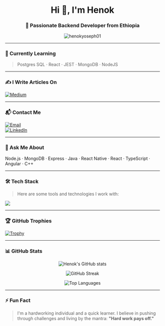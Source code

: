 <h1 align="center">Hi 👋, I'm Henok</h1>
<h3 align="center">🚀 Passionate Backend Developer from Ethiopia</h3>

<p align="center">
  <img src="https://komarev.com/ghpvc/?username=henokyoseph01&label=Profile%20Views&color=0e75b6&style=flat" alt="henokyoseph01" />
</p>

---

### 🌱 Currently Learning

> Postgres SQL · React · JEST · MongoDB · NodeJS

---

### ✍️ I Write Articles On
[![Medium](https://img.shields.io/badge/-@henok.y2014-000000?style=flat-square&logo=Medium&logoColor=white)](https://medium.com/@henok.y2014)

---

### 📬 Contact Me

[![Email](https://img.shields.io/badge/-henok.y2014@gmail.com-c14438?style=flat-square&logo=Gmail&logoColor=white)](mailto:henok.y2014@gmail.com)  
[![LinkedIn](https://img.shields.io/badge/-Henok%20Yoseph-blue?style=flat-square&logo=Linkedin&logoColor=white)](https://www.linkedin.com/in/henok-yoseph-059142210/)

---

### 🧠 Ask Me About

Node.js · MongoDB · Express · Java · React Native · React · TypeScript · Angular · C++

---

### 🛠️ Tech Stack

> Here are some tools and technologies I work with:

<p align="left">
  <img src="https://skillicons.dev/icons?i=js,ts,nodejs,react,express,mongodb,postgres,git,github,java,cpp,cs,heroku,mysql,php,postman,jest" />
</p>

---

### 🏆 GitHub Trophies

[![Trophy](https://github-profile-trophy.vercel.app/?username=henokyoseph01&theme=gruvbox&row=1)](https://github.com/ryo-ma/github-profile-trophy)

---

### 📊 GitHub Stats

<p align="center">
  <img src="https://github-readme-stats.vercel.app/api?username=henokyoseph01&show_icons=true&theme=radical" alt="Henok's GitHub stats" />
</p>

<p align="center">
  <img src="https://github-readme-streak-stats.herokuapp.com/?user=henokyoseph01&theme=radical" alt="GitHub Streak" />
</p>

<p align="center">
  <img src="https://github-readme-stats.vercel.app/api/top-langs/?username=henokyoseph01&layout=compact&theme=radical" alt="Top Languages" />
</p>

---

### ⚡ Fun Fact

> I'm a hardworking individual and a quick learner. I believe in pushing through challenges and living by the mantra: **"Hard work pays off."**

